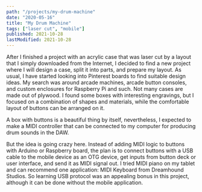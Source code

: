 ```yaml
---
path: "/projects/my-drum-machine"
date: "2020-05-16"
title: "My Drum Machine"
tags: ["laser cut", "mobile"]
published: 2021-10-28
lastModified: 2021-10-28
---
```


After I finished a project with an acrylic case that was laser cut by a layout that I simply downloaded from the Internet, I decided to find a new project where I will design a case, split it into parts, and prepare my layout. As usual, I have started looking into Pinterest boards to find suitable design ideas. My search was around arcade machines, arcade button consoles, and custom enclosures for Raspberry Pi and such. Not many cases are made out of plywood. I found some boxes with interesting engravings, but I focused on a combination of shapes and materials, while the comfortable layout of buttons can be arranged on it.

A box with buttons is a beautiful thing by itself, nevertheless, I expected to make a MIDI controller that can be connected to my computer for producing drum sounds in the DAW. 

But the idea is going crazy here. Instead of adding MIDI logic to buttons with Arduino or Raspberry board, the plan is to connect buttons with a USB cable to the mobile device as an OTG device, get inputs from button deck or user interface, and send it as MIDI signal out. I tried MIDI piano on my tablet and can recommend one application: MIDI Keyboard from Dreamhound Studios. So learning USB protocol was an appealing bonus in this project, although it can be done without the mobile application.